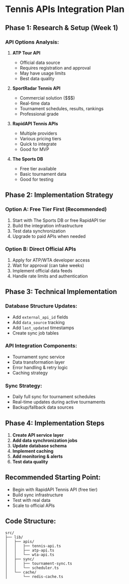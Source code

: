 # Tennis APIs Integration Plan

## Phase 1: Research & Setup (Week 1)

### API Options Analysis:
1. **ATP Tour API**
   - Official data source
   - Requires registration and approval
   - May have usage limits
   - Best data quality

2. **SportRadar Tennis API**
   - Commercial solution ($$$)
   - Real-time data
   - Tournament schedules, results, rankings
   - Professional grade

3. **RapidAPI Tennis APIs**
   - Multiple providers
   - Various pricing tiers
   - Quick to integrate
   - Good for MVP

4. **The Sports DB**
   - Free tier available
   - Basic tournament data
   - Good for testing

## Phase 2: Implementation Strategy

### Option A: Free Tier First (Recommended)
1. Start with The Sports DB or free RapidAPI tier
2. Build the integration infrastructure
3. Test data synchronization
4. Upgrade to paid APIs when needed

### Option B: Direct Official APIs
1. Apply for ATP/WTA developer access
2. Wait for approval (can take weeks)
3. Implement official data feeds
4. Handle rate limits and authentication

## Phase 3: Technical Implementation

### Database Structure Updates:
- Add `external_api_id` fields
- Add `data_source` tracking
- Add `last_updated` timestamps
- Create sync job tables

### API Integration Components:
- Tournament sync service
- Data transformation layer
- Error handling & retry logic
- Caching strategy

### Sync Strategy:
- Daily full sync for tournament schedules
- Real-time updates during active tournaments
- Backup/fallback data sources

## Phase 4: Implementation Steps

1. **Create API service layer**
2. **Add data synchronization jobs**
3. **Update database schema**
4. **Implement caching**
5. **Add monitoring & alerts**
6. **Test data quality**

## Recommended Starting Point:
- Begin with RapidAPI Tennis API (free tier)
- Build sync infrastructure
- Test with real data
- Scale to official APIs

## Code Structure:
```
src/
├── lib/
│   ├── apis/
│   │   ├── tennis-api.ts
│   │   ├── atp-api.ts
│   │   └── wta-api.ts
│   ├── sync/
│   │   ├── tournament-sync.ts
│   │   └── scheduler.ts
│   └── cache/
│       └── redis-cache.ts
```
